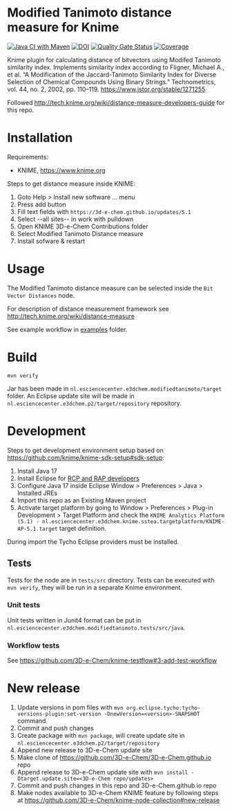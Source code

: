 # Modified Tanimoto distance measure for Knime

[![Java CI with Maven](https://github.com/3D-e-Chem/knime-modified-tanimoto/actions/workflows/ci.yml/badge.svg)](https://github.com/3D-e-Chem/knime-modified-tanimoto/actions/workflows/ci.yml)
[![DOI](https://zenodo.org/badge/doi/10.5281/zenodo.45270.svg)](http://dx.doi.org/10.5281/zenodo.45270)
[![Quality Gate Status](https://sonarcloud.io/api/project_badges/measure?project=3D-e-Chem_knime-modified-tanimoto&metric=alert_status)](https://sonarcloud.io/summary/new_code?id=3D-e-Chem_knime-modified-tanimoto)
[![Coverage](https://sonarcloud.io/api/project_badges/measure?project=3D-e-Chem_knime-modified-tanimoto&metric=coverage)](https://sonarcloud.io/summary/new_code?id=3D-e-Chem_knime-modified-tanimoto)

Knime plugin for calculating distance of bitvectors using Modifed Tanimoto similarity index.
Implements similarity index according to Fligner, Michael A., et al. “A Modification of the Jaccard-Tanimoto Similarity Index for Diverse Selection of Chemical Compounds Using Binary Strings.” Technometrics, vol. 44, no. 2, 2002, pp. 110–119. https://www.jstor.org/stable/1271255

Followed http://tech.knime.org/wiki/distance-measure-developers-guide for this repo.

# Installation

Requirements:

* KNIME, https://www.knime.org

Steps to get distance measure inside KNIME:

1. Goto Help > Install new software ... menu
2. Press add button
3. Fill text fields with `https://3d-e-chem.github.io/updates/5.1`
4. Select --all sites-- in work with pulldown
5. Open KNIME 3D-e-Chem Contributions folder
6. Select Modified Tanimoto Distance measure
7. Install sofware & restart

# Usage

The Modified Tanimoto distance measure can be selected inside the `Bit Vector Distances` node.

For description of distance measurement framework see http://tech.knime.org/wiki/distance-measure

See example workflow in [examples](examples) folder.

# Build

```
mvn verify
```

Jar has been made in `nl.esciencecenter.e3dchem.modifiedtanimoto/target` folder.
An Eclipse update site will be made in `nl.esciencecenter.e3dchem.p2/target/repository` repository.

# Development

Steps to get development environment setup based on https://github.com/knime/knime-sdk-setup#sdk-setup:

1. Install Java 17
2. Install Eclipse for [RCP and RAP developers](https://www.eclipse.org/downloads/packages/installer)
3. Configure Java 17 inside Eclipse Window > Preferences > Java > Installed JREs
4. Import this repo as an Existing Maven project
5. Activate target platform by going to Window > Preferences > Plug-in Development > Target Platform and check the `KNIME Analytics Platform (5.1) - nl.esciencecenter.e3dchem.knime.sstea.targetplatform/KNIME-AP-5.1.target` target definition.

During import the Tycho Eclipse providers must be installed.

## Tests

Tests for the node are in `tests/src` directory.
Tests can be executed with `mvn verify`, they will be run in a separate Knime environment.

### Unit tests

Unit tests written in Junit4 format can be put in `nl.esciencecenter.e3dchem.modifiedtanimoto.tests/src/java`.

### Workflow tests

See https://github.com/3D-e-Chem/knime-testflow#3-add-test-workflow

# New release

1. Update versions in pom files with `mvn org.eclipse.tycho:tycho-versions-plugin:set-version -DnewVersion=<version>-SNAPSHOT` command.
2. Commit and push changes
3. Create package with `mvn package`, will create update site in `nl.esciencecenter.e3dchem.p2/target/repository`
4. Append new release to 3D-e-Chem update site
  1. Make clone of https://github.com/3D-e-Chem/3D-e-Chem.github.io repo
  2. Append release to 3D-e-Chem update site with `mvn install -Dtarget.update.site=<3D-e-Chem repo/updates>`
5. Commit and push changes in this repo and 3D-e-Chem.github.io repo
6. Make nodes available to 3D-e-Chem KNIME feature by following steps at https://github.com/3D-e-Chem/knime-node-collection#new-release


